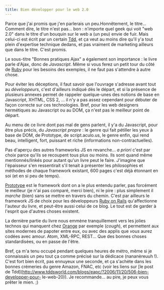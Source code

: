 ```yaml
---
title: Bien développer pour le web 2.0
---
```


Parce que j'ai promis que j'en parlerais un peu.Honnêtement, le titre...
Comment dire, le titre n'est pas... bon : n'importe quel geek qui voit "web
2.0" dans le titre d'un bouquin sur le web a (un peu) envie de fuir. Mais
celui-ci est écrit par un certain [Tdd](http://www.tddsworld.com/blogs/eapc/),
et ça veut au moins dire qu'il y'a tout plein d'expertise technique dedans, et
pas vraiment de marketing ailleurs que dans le titre. C'est promis.

Le sous-titre "Bonnes pratiques Ajax" a également son importance : le livre
parle d'Ajax, donc de _Javascript_. Même si vous ferez un petit tour du côté
de [Ruby](http://www.ruby-lang.org) pour les besoins des exemples, il ne faut
pas s'attendre à autre chose.

Pour éviter les déceptions, il faut savoir que l'ouvrage s'adresse avant tout
au _développeurs_, c'est d'ailleurs indiqué dès le départ, et si la présence
de plusieurs annexes permet de rappeler quelque-unes des notions de base en
Javascript, XHTML, CSS 2, ... il n'y a pas assez cependant pour débuter de
façon correcte sur ces technologies. Bref, pour les web designers hermétiques
au Javascript ou au DOM, ça n'est pas le meilleur point de départ.

Au menu de ce livre dont pas mal de gens parlent, il y'a du Javascript, pour
être plus précis, du _Javascript propre_ : le genre qui fait pétiller les yeux
à base de DOM, de Prototype, de script.aculo.us, le genre enfin, qui rend
beau, intelligent, fort, puissant et riche (informations non-contractuelles).

Pas d'aperçu des autres frameworks JS en revanche... _a priori_ c'est par
choix parce qu'ils se recoupent tous plus ou moins. Ils sont quand même
mentionnés/linkés pour autant qu'un livre peut le faire. J'imagine que
l'épaisseur s'en ressentirait s'il tenait à présenter les philosophies et
méthodes de chaque framework existant, 600 pages c'est déjà étonnant en soi
(et en si peu de temps).

[Prototype](http://prototype.conio.net/) est le framework dont on a le plus
entendu parler, pas forcément le meilleur (je n'ai pas comparé, merci bien),
ni le pire : plus simplement il _marche_ (bien) sans se mettre en travers du
chemin. C'est par ailleurs le framework JS de choix pour les développeurs
[Ruby on Rails](http://wiki.rubyonrails.org/rails/pages/Prototype)
qu'affectionne l'auteur du livre, et peut-être aussi celui de ce blog. Le tout
est de garder à l'esprit que d'autres choses existent.

La dernière partie du livre nous emmène tranquillement vers les jolies technos
qui manquent chez [Orange](http://cyprio.net/wtf/2006-12-19-1423.wtf.html) par
exemple (*cough*), et permettent aux sites modernes de papoter entre eux, ou
avec des applis que _vous_ aurez codées avec amour. Atom, XML-RPC, REST... Que
des bonnes choses standardisées, ou en passe de l'être.

Bref, ça m'a tenu occupé pendant quelques heures de métro, même si je
connaissais un peu tout ça comme précisé sur la dédicace (nananèreuuh !).
C'est fort bien écrit, pas ennuyeux une seconde, et ça s'achète dans les
bonnes crémeries du genre Amazon, FNAC, etc (voir les liens sur [le post de
Tdd](http://www.tddsworld.com/blogs/eapc/?2006/11/20/506-bien-developper-pour-
le-web-20)). Je recommande... au pire, je peux vous prêter le mien. ;)

